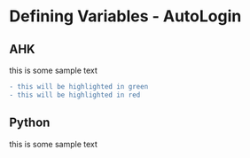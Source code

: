 # Defining Variables - AutoLogin


## AHK
this is some sample text
```diff
- this will be highlighted in green
- this will be highlighted in red
```


## Python
this is some sample text
